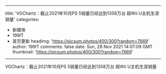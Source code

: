 
---
title: 'VGChartz：截止2021年10月PS 5销量已经达到1358万台 超Wii U主机生涯销量'
categories: 
 - 新媒体
 - 199IT
 - 首页更新
headimg: 'https://picsum.photos/400/300?random=7669'
author: 199IT
comments: false
date: Sun, 28 Nov 2021 14:07:09 GMT
thumbnail: 'https://picsum.photos/400/300?random=7669'
---

<div>   
VGChartz：截止2021年10月PS 5销量已经达到1358万台 超Wii U主机生涯销量  
</div>
            